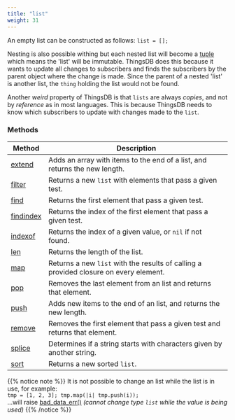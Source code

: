 ```yaml
---
title: "list"
weight: 31
---
```


An empty list can be constructed as follows: `list = [];`

Nesting is also possible withing but each nested list will become a [tuple](../tuple) which means the 'list' will be immutable.
ThingsDB does this because it wants to update all changes to subscribers and finds the subscribers by the parent object where
the change is  made. Since the parent of a nested 'list' is another list, the `thing` holding the list would not be found.

Another *weird* property of ThingsDB is that `lists` are always *copies*, and not by *reference* as in most languages. This is
because ThingsDB needs to know which subscribers to update with changes made to the `list`.

### Methods

Method | Description
------ | -----------
[extend](./extend) | Adds an array with items to the end of a list, and returns the new length.
[filter](./filter) | Returns a new `list` with elements that pass a given test.
[find](./find) | Returns the first element that pass a given test.
[findindex](./findindex) | Returns the index of the first element that pass a given test.
[indexof](./indexof) | Returns the index of a given value, or `nil` if not found.
[len](./len) | Returns the length of the list.
[map](./map) | Returns a new `list` with the results of calling a provided closure on every element.
[pop](./pop) | Removes the last element from an list and returns that element.
[push](./push) | Adds new items to the end of an list, and returns the new length.
[remove](./remove) | Removes the first element that pass a given test and returns that element.
[splice](./splice) | Determines if a string starts with characters given by another string.
[sort](./sort) | Returns a new sorted `list`.

{{% notice note %}}
It is not possible to change an list while the list is in use, for example: \
`tmp = [1, 2, 3]; tmp.map(|i| tmp.push(i));` \
...will raise [bad_data_err()](../../errors/bad_data_err) *(cannot change type `list` while the value is being used)*
{{% /notice %}}
